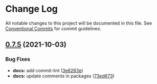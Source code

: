 # Change Log

All notable changes to this project will be documented in this file.
See [Conventional Commits](https://conventionalcommits.org) for commit guidelines.

## [0.7.5](https://github.com/thanhlam1998/css-architecture/compare/v0.7.4...v0.7.5) (2021-10-03)


### Bug Fixes

* **docs:** add commit-lint ([3e6283e](https://github.com/thanhlam1998/css-architecture/commit/3e6283e6381a86c1a944061a7da5b7ff3e5b5496))
* **docs:** update comments in packages ([73ed673](https://github.com/thanhlam1998/css-architecture/commit/73ed673f95e34d05c403345e3a22b849e0f47a85))
